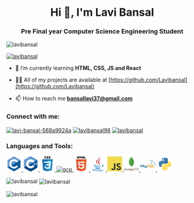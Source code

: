 <h1 align="center">Hi 👋, I'm Lavi Bansal</h1>
<h3 align="center">Pre Final year Computer Science Engineering Student</h3>

<p align="left"> <img src="https://komarev.com/ghpvc/?username=lavibansal&label=Profile%20views&color=0e75b6&style=flat" alt="lavibansal" /> </p>

<p align="left"> <a href="https://github.com/ryo-ma/github-profile-trophy"><img src="https://github-profile-trophy.vercel.app/?username=lavibansal" alt="lavibansal" /></a> </p>

- 🌱 I’m currently learning **HTML, CSS, JS and React**

- 👨‍💻 All of my projects are available at [https://github.com/Lavibansal](https://github.com/Lavibansal)

- 📫 How to reach me **bansallavi37@gmail.com**



<h3 align="left">Connect with me:</h3>
<p align="left">
<a href="https://linkedin.com/in/lavi-bansal-568a9924a" target="blank"><img align="center" src="https://raw.githubusercontent.com/rahuldkjain/github-profile-readme-generator/master/src/images/icons/Social/linked-in-alt.svg" alt="lavi-bansal-568a9924a" height="30" width="40" /></a>
<a href="https://instagram.com/lavibansal98" target="blank"><img align="center" src="https://raw.githubusercontent.com/rahuldkjain/github-profile-readme-generator/master/src/images/icons/Social/instagram.svg" alt="lavibansal98" height="30" width="40" /></a>
<a href="https://www.leetcode.com/lavibansal" target="blank"><img align="center" src="https://raw.githubusercontent.com/rahuldkjain/github-profile-readme-generator/master/src/images/icons/Social/leet-code.svg" alt="lavibansal" height="30" width="40" /></a>
</p>

<h3 align="left">Languages and Tools:</h3>
<p align="left"> <a href="https://www.cprogramming.com/" target="_blank" rel="noreferrer"> <img src="https://raw.githubusercontent.com/devicons/devicon/master/icons/c/c-original.svg" alt="c" width="40" height="40"/> </a> <a href="https://www.w3schools.com/cpp/" target="_blank" rel="noreferrer"> <img src="https://raw.githubusercontent.com/devicons/devicon/master/icons/cplusplus/cplusplus-original.svg" alt="cplusplus" width="40" height="40"/> </a> <a href="https://www.w3schools.com/css/" target="_blank" rel="noreferrer"> <img src="https://raw.githubusercontent.com/devicons/devicon/master/icons/css3/css3-original-wordmark.svg" alt="css3" width="40" height="40"/> </a> <a href="https://cloud.google.com" target="_blank" rel="noreferrer"> <img src="https://www.vectorlogo.zone/logos/google_cloud/google_cloud-icon.svg" alt="gcp" width="40" height="40"/> </a> <a href="https://www.w3.org/html/" target="_blank" rel="noreferrer"> <img src="https://raw.githubusercontent.com/devicons/devicon/master/icons/html5/html5-original-wordmark.svg" alt="html5" width="40" height="40"/> </a> <a href="https://www.java.com" target="_blank" rel="noreferrer"> <img src="https://raw.githubusercontent.com/devicons/devicon/master/icons/java/java-original.svg" alt="java" width="40" height="40"/> </a> <a href="https://developer.mozilla.org/en-US/docs/Web/JavaScript" target="_blank" rel="noreferrer"> <img src="https://raw.githubusercontent.com/devicons/devicon/master/icons/javascript/javascript-original.svg" alt="javascript" width="40" height="40"/> </a> <a href="https://www.mongodb.com/" target="_blank" rel="noreferrer"> <img src="https://raw.githubusercontent.com/devicons/devicon/master/icons/mongodb/mongodb-original-wordmark.svg" alt="mongodb" width="40" height="40"/> </a> <a href="https://www.mysql.com/" target="_blank" rel="noreferrer"> <img src="https://raw.githubusercontent.com/devicons/devicon/master/icons/mysql/mysql-original-wordmark.svg" alt="mysql" width="40" height="40"/> </a> <a href="https://www.python.org" target="_blank" rel="noreferrer"> <img src="https://raw.githubusercontent.com/devicons/devicon/master/icons/python/python-original.svg" alt="python" width="40" height="40"/> </a> </p>

<p><img align="left" src="https://github-readme-stats.vercel.app/api/top-langs?username=lavibansal&show_icons=true&locale=en&layout=compact" alt="lavibansal" /></p>

<p>&nbsp;<img align="center" src="https://github-readme-stats.vercel.app/api?username=lavibansal&show_icons=true&locale=en" alt="lavibansal" /></p>

<p><img align="center" src="https://github-readme-streak-stats.herokuapp.com/?user=lavibansal&" alt="lavibansal" /></p>
